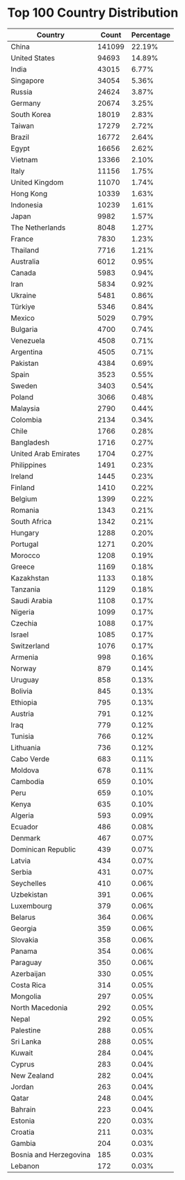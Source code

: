 # Top 100 Country Distribution
| Country | Count | Percentage |
|----|----|----|
| China | 141099 | 22.19% |
| United States | 94693 | 14.89% |
| India | 43015 | 6.77% |
| Singapore | 34054 | 5.36% |
| Russia | 24624 | 3.87% |
| Germany | 20674 | 3.25% |
| South Korea | 18019 | 2.83% |
| Taiwan | 17279 | 2.72% |
| Brazil | 16772 | 2.64% |
| Egypt | 16656 | 2.62% |
| Vietnam | 13366 | 2.10% |
| Italy | 11156 | 1.75% |
| United Kingdom | 11070 | 1.74% |
| Hong Kong | 10339 | 1.63% |
| Indonesia | 10239 | 1.61% |
| Japan | 9982 | 1.57% |
| The Netherlands | 8048 | 1.27% |
| France | 7830 | 1.23% |
| Thailand | 7716 | 1.21% |
| Australia | 6012 | 0.95% |
| Canada | 5983 | 0.94% |
| Iran | 5834 | 0.92% |
| Ukraine | 5481 | 0.86% |
| Türkiye | 5346 | 0.84% |
| Mexico | 5029 | 0.79% |
| Bulgaria | 4700 | 0.74% |
| Venezuela | 4508 | 0.71% |
| Argentina | 4505 | 0.71% |
| Pakistan | 4384 | 0.69% |
| Spain | 3523 | 0.55% |
| Sweden | 3403 | 0.54% |
| Poland | 3066 | 0.48% |
| Malaysia | 2790 | 0.44% |
| Colombia | 2134 | 0.34% |
| Chile | 1766 | 0.28% |
| Bangladesh | 1716 | 0.27% |
| United Arab Emirates | 1704 | 0.27% |
| Philippines | 1491 | 0.23% |
| Ireland | 1445 | 0.23% |
| Finland | 1410 | 0.22% |
| Belgium | 1399 | 0.22% |
| Romania | 1343 | 0.21% |
| South Africa | 1342 | 0.21% |
| Hungary | 1288 | 0.20% |
| Portugal | 1271 | 0.20% |
| Morocco | 1208 | 0.19% |
| Greece | 1169 | 0.18% |
| Kazakhstan | 1133 | 0.18% |
| Tanzania | 1129 | 0.18% |
| Saudi Arabia | 1108 | 0.17% |
| Nigeria | 1099 | 0.17% |
| Czechia | 1088 | 0.17% |
| Israel | 1085 | 0.17% |
| Switzerland | 1076 | 0.17% |
| Armenia | 998 | 0.16% |
| Norway | 879 | 0.14% |
| Uruguay | 858 | 0.13% |
| Bolivia | 845 | 0.13% |
| Ethiopia | 795 | 0.13% |
| Austria | 791 | 0.12% |
| Iraq | 779 | 0.12% |
| Tunisia | 766 | 0.12% |
| Lithuania | 736 | 0.12% |
| Cabo Verde | 683 | 0.11% |
| Moldova | 678 | 0.11% |
| Cambodia | 659 | 0.10% |
| Peru | 659 | 0.10% |
| Kenya | 635 | 0.10% |
| Algeria | 593 | 0.09% |
| Ecuador | 486 | 0.08% |
| Denmark | 467 | 0.07% |
| Dominican Republic | 439 | 0.07% |
| Latvia | 434 | 0.07% |
| Serbia | 431 | 0.07% |
| Seychelles | 410 | 0.06% |
| Uzbekistan | 391 | 0.06% |
| Luxembourg | 379 | 0.06% |
| Belarus | 364 | 0.06% |
| Georgia | 359 | 0.06% |
| Slovakia | 358 | 0.06% |
| Panama | 354 | 0.06% |
| Paraguay | 350 | 0.06% |
| Azerbaijan | 330 | 0.05% |
| Costa Rica | 314 | 0.05% |
| Mongolia | 297 | 0.05% |
| North Macedonia | 292 | 0.05% |
| Nepal | 292 | 0.05% |
| Palestine | 288 | 0.05% |
| Sri Lanka | 288 | 0.05% |
| Kuwait | 284 | 0.04% |
| Cyprus | 283 | 0.04% |
| New Zealand | 282 | 0.04% |
| Jordan | 263 | 0.04% |
| Qatar | 248 | 0.04% |
| Bahrain | 223 | 0.04% |
| Estonia | 220 | 0.03% |
| Croatia | 211 | 0.03% |
| Gambia | 204 | 0.03% |
| Bosnia and Herzegovina | 185 | 0.03% |
| Lebanon | 172 | 0.03% |
